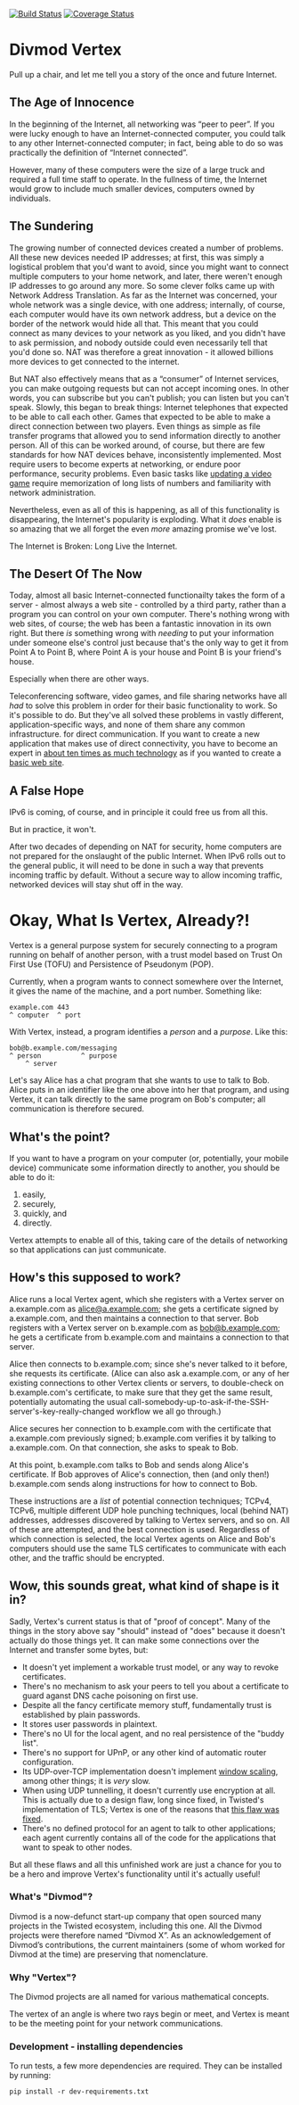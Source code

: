 [![Build Status](https://travis-ci.org/twisted/vertex.png?branch=master)](https://travis-ci.org/twisted/vertex)
[![Coverage Status](https://coveralls.io/repos/twisted/vertex/badge.png?branch=master)](https://coveralls.io/r/twisted/vertex)

# Divmod Vertex #

Pull up a chair, and let me tell you a story of the once and future Internet.

## The Age of Innocence ##

In the beginning of the Internet, all networking was “peer to peer”.
If you were lucky enough to have an Internet-connected computer, you could talk to any other Internet-connected computer; in fact, being able to do so  was practically the definition of “Internet connected”.

However, many of these computers were the size of a large truck and required a full time staff to operate.
In the fullness of time, the Internet would grow to include much smaller devices, computers owned by individuals.

## The Sundering ##

The growing number of connected devices created a number of problems.
All these new devices needed IP addresses; at first, this was simply a logistical problem that you'd want to avoid, since you might want to connect multiple computers to your home network, and later, there weren't enough IP addresses to go around any more.
So some clever folks came up with Network Address Translation.
As far as the Internet was concerned, your whole network was a single device, with one address; internally, of course, each computer would have its own network address, but a device on the border of the network would hide all that.
This meant that you could connect as many devices to your network as you liked, and you didn't have to ask permission, and nobody outside could even necessarily tell that you'd done so.
NAT was therefore a great innovation - it allowed billions more devices to get connected to the internet.

But NAT also effectively means that as a “consumer” of Internet services, you can make outgoing requests but can not accept incoming ones.
In other words, you can subscribe but you can't publish; you can listen but you can't speak.
Slowly, this began to break things:
Internet telephones that expected to be able to call each other.
Games that expected to be able to make a direct connection between two players.
Even things as simple as file transfer programs that allowed you to send information directly to another person.
All of this can be worked around, of course, but there are few standards for how NAT devices behave, inconsistently implemented.
Most require users to become experts at networking, or endure poor performance, security problems.
Even basic tasks like [updating a video game](https://us.battle.net/support/en/article/firewall-proxy-router-and-port-configuration) require memorization of long lists of numbers and familiarity with network administration.

Nevertheless, even as all of this is happening, as all of this functionality is disappearing, the Internet's popularity is exploding.
What it *does* enable is so amazing that we all forget the even *more* amazing promise we've lost.

The Internet is Broken: Long Live the Internet.

## The Desert Of The Now ##

Today, almost all basic Internet-connected functionailty takes the form of a server - almost always a web site - controlled by a third party, rather than a program you can control on your own computer.
There's nothing wrong with web sites, of course; the web has been a fantastic innovation in its own right.
But there *is* something wrong with *needing* to put your information under someone else's control just because that's the only way to get it from Point A to Point B, where Point A is your house and Point B is your friend's house.

Especially when there are other ways.

Teleconferencing software, video games, and file sharing networks have all *had* to solve this problem in order for their basic functionality to work.
So it's possible to do.
But they've all solved these problems in vastly different, application-specific ways, and none of them share any common infrastructure. for direct communication.
If you want to create a new application that makes use of direct connectivity, you have to become an expert in [about ten times as much technology](https://tools.ietf.org/html/rfc5389) as if you wanted to create a [basic web site](https://www.djangoproject.com/).

## A False Hope ##

IPv6 is coming, of course, and in principle it could free us from all this.

But in practice, it won't.

After two decades of depending on NAT for security, home computers are not prepared for the onslaught of the public Internet.
When IPv6 rolls out to the general public, it will need to be done in such a way that prevents incoming traffic by default.
Without a secure way to allow incoming traffic, networked devices will stay shut off in the way.

# Okay, What Is Vertex, Already?! #

Vertex is a general purpose system for securely connecting to a program running on behalf of another person, with a trust model based on Trust On First Use (TOFU) and Persistence of Pseudonym (POP).

Currently, when a program wants to connect somewhere over the Internet, it gives the name of the machine, and a port number.
Something like:

    example.com 443
    ^ computer  ^ port

With Vertex, instead, a program identifies a *person* and a *purpose*.
Like this:

    bob@b.example.com/messaging
    ^ person          ^ purpose
        ^ server

Let's say Alice has a chat program that she wants to use to talk to Bob.
Alice puts in an identifier like the one above into her that program, and using Vertex, it can talk directly to the same program on Bob's computer; all communication is therefore secured.

## What's the point? ##

If you want to have a program on your computer (or, potentially, your mobile device) communicate some information directly to another, you should be able to do it:

1. easily,
2. securely,
3. quickly, and
4. directly.

Vertex attempts to enable all of this, taking care of the details of networking so that applications can just communicate.

## How's this supposed to work? ##

Alice runs a local Vertex agent, which she registers with a Vertex server on a.example.com as alice@a.example.com; she gets a certificate signed by a.example.com, and then maintains a connection to that server.
Bob registers with a Vertex server on b.example.com as bob@b.example.com; he gets a certificate from b.example.com and maintains a connection to that server.

Alice then connects to b.example.com; since she's never talked to it before, she requests its certificate.
(Alice can also ask a.example.com, or any of her existing connections to other Vertex clients or servers, to double-check on b.example.com's certificate, to make sure that they get the same result, potentially automating the usual call-somebody-up-to-ask-if-the-SSH-server's-key-really-changed workflow we all go through.)

Alice secures her connection to b.example.com with the certificate that a.example.com previously signed; b.example.com verifies it by talking to a.example.com.
On that connection, she asks to speak to Bob.

At this point, b.example.com talks to Bob and sends along Alice's certificate.
If Bob approves of Alice's connection, then (and only then!) b.example.com sends along instructions for how to connect to Bob.

These instructions are a *list* of potential connection techniques; TCPv4, TCPv6, multiple different UDP hole punching techniques, local (behind NAT) addresses, addresses discovered by talking to Vertex servers, and so on.
All of these are attempted, and the best connection is used.
Regardless of which connection is selected, the local Vertex agents on Alice and Bob's computers should use the same TLS certificates to communicate with each other, and the traffic should be encrypted.

## Wow, this sounds great, what kind of shape is it in? ##

Sadly, Vertex's current status is that of "proof of concept".
Many of the things in the story above say "should" instead of "does" because it doesn't actually do those things yet.
It can make some connections over the Internet and transfer some bytes, but:

- It doesn't yet implement a workable trust model, or any way to revoke certificates.
- There's no mechanism to ask your peers to tell you about a certificate to guard aganst DNS cache poisoning on first use.
- Despite all the fancy certificate memory stuff, fundamentally trust is established by plain passwords.
- It stores user passwords in plaintext.
- There's no UI for the local agent, and no real persistence of the "buddy list".
- There's no support for UPnP, or any other kind of automatic router configuration.
- Its UDP-over-TCP implementation doesn't implement [window scaling](https://en.wikipedia.org/wiki/TCP_window_scale_option), among other things; it is *very* slow.
- When using UDP tunnelling, it doesn't currently use encryption at all.  This is actually due to a design flaw, long since fixed, in Twisted's implementation of TLS; Vertex is one of the reasons that [this flaw was fixed](https://twistedmatrix.com/trac/ticket/593).
- There's no defined protocol for an agent to talk to other applications; each agent currently contains all of the code for the applications that want to speak to other nodes.

But all these flaws and all this unfinished work are just a chance for you to be a hero and improve Vertex's functionality until it's actually useful!

### What's "Divmod"? ###

Divmod is a now-defunct start-up company that open sourced many projects in the Twisted ecosystem, including this one.
All the Divmod projects were therefore named “Divmod X”.
As an acknowledgement of Divmod’s contributions, the current maintainers (some of whom worked for Divmod at the time) are preserving that nomenclature.

### Why "Vertex"? ###

The Divmod projects are all named for various mathematical concepts.

The vertex of an angle is where two rays begin or meet, and Vertex is meant to be the meeting point for your network communications.

### Development - installing dependencies ###

To run tests, a few more dependencies are required. 
They can be installed by running:
    
    pip install -r dev-requirements.txt
